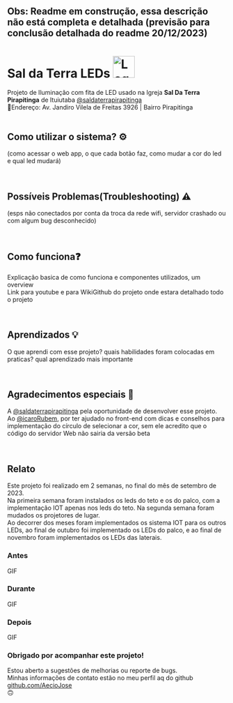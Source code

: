 ## Obs: Readme em construção, essa descrição não está completa e detalhada (previsão para conclusão detalhada do readme 20/12/2023) 
# Sal da Terra LEDs <img alt="Logo Sal da terra" height="50px"  src=""/>
Projeto de Iluminação com fita de LED usado na Igreja **Sal Da Terra Pirapitinga** de Ituiutaba <a href="https://www.instagram.com/saldaterrapirapitinga/">@saldaterrapirapitinga</a><br>
📍Endereço: Av. Jandiro Vilela de Freitas 3926 | Bairro Pirapitinga
<br><br>

## Como utilizar o sistema? ⚙️
(como acessar o web app, o que cada botão faz, como mudar a cor do led e qual led mudará)

<br>

## Possíveis Problemas(Troubleshooting) ⚠️
(esps não conectados por conta da troca da rede wifi, servidor crashado ou com algum bug desconhecido)

<br>

## Como funciona❓
Explicação basica de como funciona e componentes utilizados, um overview<br>
Link para youtube e para WikiGithub do projeto onde estara detalhado todo o projeto

<br>

## Aprendizados 💡
O que aprendi com esse projeto? quais habilidades foram colocadas em praticas? qual aprendizado mais importante

<br>

## Agradecimentos especiais 🙏
A <a href="https://www.instagram.com/saldaterrapirapitinga/">@saldaterrapirapitinga</a> pela oportunidade de desenvolver esse projeto.<br>
Ao <a href="https://github.com/IcaroRubem">@icaroRubem</a>, por ter ajudado no front-end com dicas e conselhos para implementação do círculo de selecionar a cor, sem ele acredito que o código do servidor Web não sairia da versão beta

<br>

## Relato
Este projeto foi realizado em 2 semanas, no final do mês de setembro de 2023.<br>
Na primeira semana foram instalados os leds do teto e os do palco, com a implementação IOT apenas nos leds do teto. Na segunda semana foram mudados os projetores de lugar.<br>
Ao decorrer dos meses foram implementados os sistema IOT para os outros LEDs, ao final de outubro foi implementado os LEDs do palco, e ao final de novembro foram implementados os LEDs das laterais.<br>

### Antes
GIF
<br>

### Durante
GIF
<br>

### Depois
GIF
<br>

### Obrigado por acompanhar este projeto!
Estou aberto a sugestões de melhorias ou reporte de bugs.<br>
Minhas informações de contato estão no meu perfil aq do github <a href="https://github.com/AecioJose">github.com/AecioJose</a><br> 🙃
